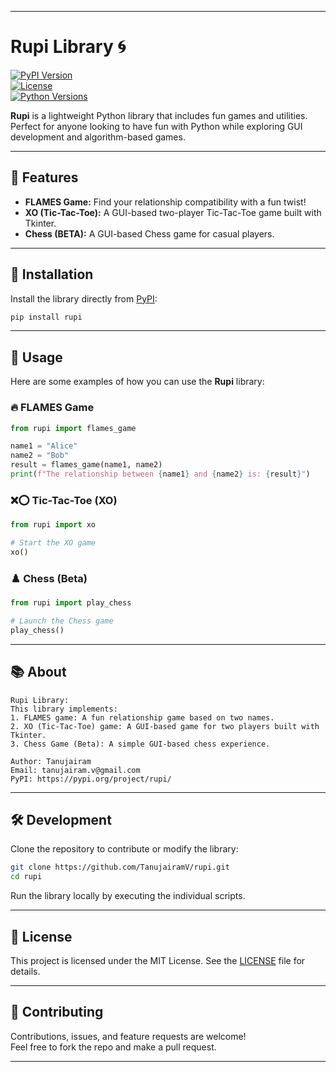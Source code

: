 
---

# Rupi Library 🌀  
[![PyPI Version](https://img.shields.io/pypi/v/rupi)](https://pypi.org/project/rupi/)  
[![License](https://img.shields.io/github/license/TanujairamV/rupi)](LICENSE)  
[![Python Versions](https://img.shields.io/pypi/pyversions/rupi)](https://pypi.org/project/rupi/)  

**Rupi** is a lightweight Python library that includes fun games and utilities. Perfect for anyone looking to have fun with Python while exploring GUI development and algorithm-based games.  

---

## 🌟 Features  
- **FLAMES Game:** Find your relationship compatibility with a fun twist!  
- **XO (Tic-Tac-Toe):** A GUI-based two-player Tic-Tac-Toe game built with Tkinter.  
- **Chess (BETA):** A GUI-based Chess game for casual players.  

---

## 🔧 Installation  

Install the library directly from [PyPI](https://pypi.org/project/rupi/):  
```bash
pip install rupi
```

---

## 📜 Usage  

Here are some examples of how you can use the **Rupi** library:  

### 🔥 FLAMES Game  
```python
from rupi import flames_game

name1 = "Alice"
name2 = "Bob"
result = flames_game(name1, name2)
print(f"The relationship between {name1} and {name2} is: {result}")
```

### ❌⭕ Tic-Tac-Toe (XO)  
```python
from rupi import xo

# Start the XO game
xo()
```

### ♟️ Chess (Beta)  
```python
from rupi import play_chess

# Launch the Chess game
play_chess()
```

---

## 📚 About  

```plaintext
Rupi Library:
This library implements:
1. FLAMES game: A fun relationship game based on two names.
2. XO (Tic-Tac-Toe) game: A GUI-based game for two players built with Tkinter.
3. Chess Game (Beta): A simple GUI-based chess experience.

Author: Tanujairam  
Email: tanujairam.v@gmail.com  
PyPI: https://pypi.org/project/rupi/
```

---

## 🛠️ Development  

Clone the repository to contribute or modify the library:  
```bash
git clone https://github.com/TanujairamV/rupi.git
cd rupi
```

Run the library locally by executing the individual scripts.  

---

## 📝 License  

This project is licensed under the MIT License. See the [LICENSE](LICENSE) file for details.  

---

## 🌟 Contributing  

Contributions, issues, and feature requests are welcome!  
Feel free to fork the repo and make a pull request.  

---
